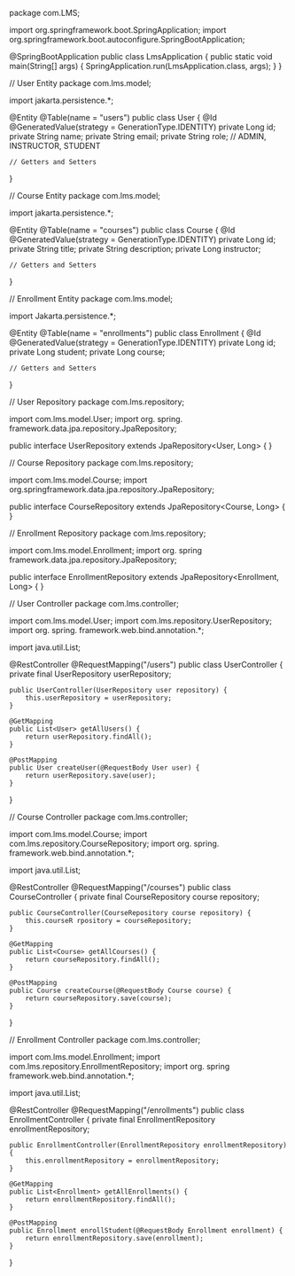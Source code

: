 package com.LMS;

import org.springframework.boot.SpringApplication;
import org.springframework.boot.autoconfigure.SpringBootApplication;

@SpringBootApplication
public class LmsApplication {
    public static void main(String[] args) {
        SpringApplication.run(LmsApplication.class, args);
    }
} 

// User Entity
package com.lms.model;

import jakarta.persistence.*;

@Entity
@Table(name = "users")
public class User {
    @Id
    @GeneratedValue(strategy = GenerationType.IDENTITY)
    private Long id;
    private String name;
    private String email;
    private String role; // ADMIN, INSTRUCTOR, STUDENT
    
    // Getters and Setters
}

// Course Entity
package com.lms.model;

import jakarta.persistence.*;

@Entity
@Table(name = "courses")
public class Course {
    @Id
    @GeneratedValue(strategy = GenerationType.IDENTITY)
    private Long id;
    private String title;
    private String description;
    private Long instructor;
    
    // Getters and Setters
}

// Enrollment Entity
package com.lms.model;

import Jakarta.persistence.*;

@Entity
@Table(name = "enrollments")
public class Enrollment {
    @Id
    @GeneratedValue(strategy = GenerationType.IDENTITY)
    private Long id;
    private Long student;
    private Long course;
    
    // Getters and Setters
}

// User Repository
package com.lms.repository;

import com.lms.model.User;
import org. spring. framework.data.jpa.repository.JpaRepository;

public interface UserRepository extends JpaRepository<User, Long> {
}

// Course Repository
package com.lms.repository;

import com.lms.model.Course;
import org.springframework.data.jpa.repository.JpaRepository;

public interface CourseRepository extends JpaRepository<Course, Long> {
}

// Enrollment Repository
package com.lms.repository;

import com.lms.model.Enrollment;
import org. spring framework.data.jpa.repository.JpaRepository;

public interface EnrollmentRepository extends JpaRepository<Enrollment, Long> {
}

// User Controller
package com.lms.controller;

import com.lms.model.User;
import com.lms.repository.UserRepository;
import org. spring. framework.web.bind.annotation.*;

import java.util.List;

@RestController
@RequestMapping("/users")
public class UserController {
    private final UserRepository userRepository;
    
    public UserController(UserRepository user repository) {
        this.userRepository = userRepository;
    }
    
    @GetMapping
    public List<User> getAllUsers() {
        return userRepository.findAll();
    }
    
    @PostMapping
    public User createUser(@RequestBody User user) {
        return userRepository.save(user);
    }
}

// Course Controller
package com.lms.controller;

import com.lms.model.Course;
import com.lms.repository.CourseRepository;
import org. spring. framework.web.bind.annotation.*;

import java.util.List;

@RestController
@RequestMapping("/courses")
public class CourseController {
    private final CourseRepository course repository;
    
    public CourseController(CourseRepository course repository) {
        this.courseR rpository = courseRepository;
    }
    
    @GetMapping
    public List<Course> getAllCourses() {
        return courseRepository.findAll();
    }
    
    @PostMapping
    public Course createCourse(@RequestBody Course course) {
        return courseRepository.save(course);
    }
}

// Enrollment Controller
package com.lms.controller;

import com.lms.model.Enrollment;
import com.lms.repository.EnrollmentRepository;
import org. spring framework.web.bind.annotation.*;

import java.util.List;

@RestController
@RequestMapping("/enrollments")
public class EnrollmentController {
    private final EnrollmentRepository enrollmentRepository;
    
    public EnrollmentController(EnrollmentRepository enrollmentRepository) {
        this.enrollmentRepository = enrollmentRepository;
    }
    
    @GetMapping
    public List<Enrollment> getAllEnrollments() {
        return enrollmentRepository.findAll();
    }
    
    @PostMapping
    public Enrollment enrollStudent(@RequestBody Enrollment enrollment) {
        return enrollmentRepository.save(enrollment);
    }
}
                                
